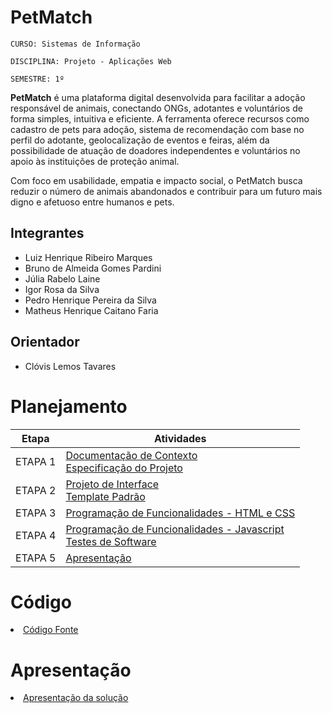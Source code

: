# PetMatch

`CURSO: Sistemas de Informação`

`DISCIPLINA: Projeto - Aplicações Web`

`SEMESTRE: 1º`

**PetMatch** é uma plataforma digital desenvolvida para facilitar a adoção responsável de animais, conectando ONGs, adotantes e voluntários de forma simples, intuitiva e eficiente. A ferramenta oferece recursos como cadastro de pets para adoção, sistema de recomendação com base no perfil do adotante, geolocalização de eventos e feiras, além da possibilidade de atuação de doadores independentes e voluntários no apoio às instituições de proteção animal.
 
Com foco em usabilidade, empatia e impacto social, o PetMatch busca reduzir o número de animais abandonados e contribuir para um futuro mais digno e afetuoso entre humanos e pets.

## Integrantes

* Luiz Henrique Ribeiro Marques
* Bruno de Almeida Gomes Pardini
* Júlia Rabelo Laine
* Igor Rosa da Silva
* Pedro Henrique Pereira da Silva
* Matheus Henrique Caitano Faria


## Orientador

* Clóvis Lemos Tavares

# Planejamento

| Etapa         | Atividades |
|  :----:   | ----------- |
| ETAPA 1         |[Documentação de Contexto](docs/context.md) <br> [Especificação do Projeto](docs/especification.md) |
| ETAPA 2         |[Projeto de Interface](docs/interface.md) <br> [Template Padrão](docs/template.md) |
| ETAPA 3         |[Programação de Funcionalidades - HTML e CSS](docs/development.md) |
| ETAPA 4        |[Programação de Funcionalidades - Javascript](docs/development.md) <br> [Testes de Software ](docs/tests.md) |
| ETAPA 5         | [Apresentação](presentation/README.md) |



# Código

<li><a href="src/README.md"> Código Fonte</a></li>

# Apresentação

<li><a href="presentation/README.md"> Apresentação da solução</a></li>
